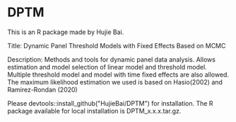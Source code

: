 # DPTM
This is an R package made by Hujie Bai.

Title: Dynamic Panel Threshold Models with Fixed Effects Based on MCMC

Description: 
Methods and tools for dynamic panel data analysis. 
Allows estimation and model selection of linear model and threshold model.
Multiple threshold model and model with time fixed effects are also allowed.
The maximum likelihood estimation we used is based on Hasio(2002) and Ramirez-Rondan (2020)

Please devtools::install_github("HujieBai/DPTM") for installation.
The R package available for local installation is DPTM_x.x.x.tar.gz.
